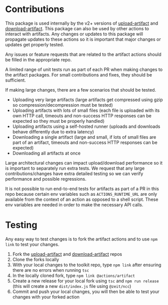 # Contributions

This package is used internally by the v2+ versions of [upload-artifact](https://github.com/actions/upload-artifact) and [download-artifact](https://github.com/actions/download-artifact). This package can also be used by other actions to interact with artifacts. Any changes or updates to this package will propagate updates to these actions so it is important that major changes or updates get properly tested. 

Any issues or feature requests that are related to the artifact actions should be filled in the appropriate repo.

A limited range of unit tests run as part of each PR when making changes to the artifact packages. For small contributions and fixes, they should be sufficient.

If making large changes, there are a few scenarios that should be tested.

- Uploading very large artifacts (large artifacts get compressed using gzip so compression/decompression must be tested)
- Uploading artifacts with lots of small files (each file is uploaded with its own HTTP call, timeouts and non-success HTTP responses can be expected so they must be properly handled)
- Uploading artifacts using a self-hosted runner (uploads and downloads behave differently due to extra latency)
- Downloading a single artifact (large and small, if lots of small files are part of an artifact, timeouts and non-success HTTP responses can be expected)
- Downloading all artifacts at once

Large architectural changes can impact upload/download performance so it is important to separately run extra tests. We request that any large contributions/changes have extra detailed testing so we can verify performance and possible regressions.

It is not possible to run end-to-end tests for artifacts as part of a PR in this repo because certain env variables such as `ACTIONS_RUNTIME_URL` are only available from the context of an action as opposed to a shell script. These env variables are needed in order to make the necessary API calls.

# Testing

Any easy way to test changes is to fork the artifact actions and to use `npm link` to test your changes.

1. Fork the [upload-artifact](https://github.com/actions/upload-artifact) and [download-artifact](https://github.com/actions/download-artifact) repos
2. Clone the forks locally
3. With your local changes to the toolkit repo, type `npm link` after ensuring there are no errors when running `tsc`
4. In the locally cloned fork, type `npm link @actions/artifact`
4. Create a new release for your local fork using `tsc` and `npm run release` (this will create a new `dist/index.js` file using `@zeit/ncc`)
5. Commit and push your local changes, you will then be able to test your changes with your forked action